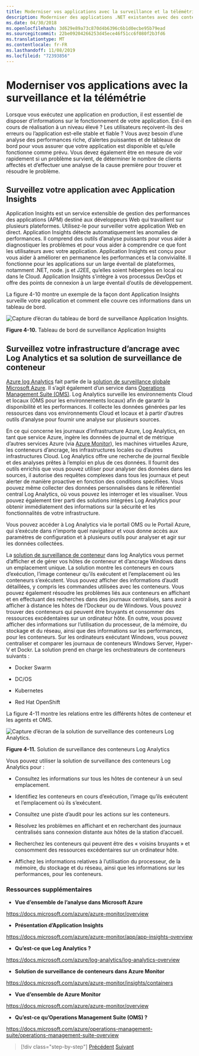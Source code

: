 ```yaml
---
title: Moderniser vos applications avec la surveillance et la télémétrie
description: Moderniser des applications .NET existantes avec des conteneurs Cloud et Windows Azure | Moderniser vos applications avec la surveillance et la télémétrie
ms.date: 04/30/2018
ms.openlocfilehash: 3d629e89a73c870d4b6396c6b1d0ecbe95b79ead
ms.sourcegitcommit: 22be09204266253d45ece46f51cc6f080f2b3fd6
ms.translationtype: MT
ms.contentlocale: fr-FR
ms.lasthandoff: 11/08/2019
ms.locfileid: "72393856"
---
```

# <a name="modernize-your-apps-with-monitoring-and-telemetry"></a>Moderniser vos applications avec la surveillance et la télémétrie

Lorsque vous exécutez une application en production, il est essentiel de disposer d’informations sur le fonctionnement de votre application. Est-il en cours de réalisation à un niveau élevé ? Les utilisateurs reçoivent-ils des erreurs ou l’application est-elle stable et fiable ? Vous avez besoin d’une analyse des performances riche, d’alertes puissantes et de tableaux de bord pour vous assurer que votre application est disponible et qu’elle fonctionne comme prévu. Vous devez également être en mesure de voir rapidement si un problème survient, de déterminer le nombre de clients affectés et d’effectuer une analyse de la cause première pour trouver et résoudre le problème.

## <a name="monitor-your-application-with-application-insights"></a>Surveillez votre application avec Application Insights

Application Insights est un service extensible de gestion des performances des applications (APM) destiné aux développeurs Web qui travaillent sur plusieurs plateformes. Utilisez-le pour surveiller votre application Web en direct. Application Insights détecte automatiquement les anomalies de performances. Il comprend des outils d’analyse puissants pour vous aider à diagnostiquer les problèmes et pour vous aider à comprendre ce que font les utilisateurs avec votre application. Application Insights est conçu pour vous aider à améliorer en permanence les performances et la convivialité. Il fonctionne pour les applications sur un large éventail de plateformes, notamment .NET, node. js et J2EE, qu’elles soient hébergées en local ou dans le Cloud. Application Insights s’intègre à vos processus DevOps et offre des points de connexion à un large éventail d’outils de développement.

La figure 4-10 montre un exemple de la façon dont Application Insights surveille votre application et comment elle couvre ces informations dans un tableau de bord.

![Capture d’écran du tableau de bord de surveillance Application Insights.](./media/modernize-your-apps-with-monitoring-and-telemetry/application-insights-monitoring-dashboard.png)

**Figure 4-10.** Tableau de bord de surveillance Application Insights

## <a name="monitor-your-docker-infrastructure-with-log-analytics-and-its-container-monitoring-solution"></a>Surveillez votre infrastructure d’ancrage avec Log Analytics et sa solution de surveillance de conteneur

[Azure log Analytics](https://docs.microsoft.com/azure/log-analytics/log-analytics-overview) fait partie de la [solution de surveillance globale Microsoft Azure](https://docs.microsoft.com/azure/monitoring-and-diagnostics/monitoring-overview). Il s’agit également d’un service dans [Operations Management Suite (OMS)](https://docs.microsoft.com/azure/operations-management-suite/operations-management-suite-overview). Log Analytics surveille les environnements Cloud et locaux (OMS pour les environnements locaux) afin de garantir la disponibilité et les performances. Il collecte les données générées par les ressources dans vos environnements Cloud et locaux et à partir d’autres outils d’analyse pour fournir une analyse sur plusieurs sources.

En ce qui concerne les journaux d’infrastructure Azure, Log Analytics, en tant que service Azure, ingère les données de journal et de métrique d’autres services Azure (via [Azure Monitor](https://docs.microsoft.com/azure/monitoring-and-diagnostics/monitoring-overview-azure-monitor)), les machines virtuelles Azure, les conteneurs d’ancrage, les infrastructures locales ou d’autres infrastructures Cloud. Log Analytics offre une recherche de journal flexible et des analyses prêtes à l’emploi en plus de ces données. Il fournit des outils enrichis que vous pouvez utiliser pour analyser des données dans les sources, il autorise des requêtes complexes dans tous les journaux et peut alerter de manière proactive en fonction des conditions spécifiées. Vous pouvez même collecter des données personnalisées dans le référentiel central Log Analytics, où vous pouvez les interroger et les visualiser. Vous pouvez également tirer parti des solutions intégrées Log Analytics pour obtenir immédiatement des informations sur la sécurité et les fonctionnalités de votre infrastructure.

Vous pouvez accéder à Log Analytics via le portail OMS ou le Portail Azure, qui s’exécute dans n’importe quel navigateur et vous donne accès aux paramètres de configuration et à plusieurs outils pour analyser et agir sur les données collectées.

La [solution de surveillance de conteneur](https://docs.microsoft.com/azure/log-analytics/log-analytics-containers) dans log Analytics vous permet d’afficher et de gérer vos hôtes de conteneur et d’ancrage Windows dans un emplacement unique. La solution montre les conteneurs en cours d’exécution, l’image conteneur qu’ils exécutent et l’emplacement où les conteneurs s’exécutent. Vous pouvez afficher des informations d’audit détaillées, y compris les commandes utilisées avec les conteneurs. Vous pouvez également résoudre les problèmes liés aux conteneurs en affichant et en effectuant des recherches dans des journaux centralisés, sans avoir à afficher à distance les hôtes de l’Dockeur ou de Windows. Vous pouvez trouver des conteneurs qui peuvent être bruyants et consommer des ressources excédentaires sur un ordinateur hôte. En outre, vous pouvez afficher des informations sur l’utilisation du processeur, de la mémoire, du stockage et du réseau, ainsi que des informations sur les performances, pour les conteneurs. Sur les ordinateurs exécutant Windows, vous pouvez centraliser et comparer les journaux de conteneurs Windows Server, Hyper-V et Dockr. La solution prend en charge les orchestrateurs de conteneurs suivants :

- Docker Swarm

- DC/OS

- Kubernetes

- Red Hat OpenShift

La figure 4-11 montre les relations entre les différents hôtes de conteneur et les agents et OMS.

![Capture d’écran de la solution de surveillance des conteneurs Log Analytics.](./media/modernize-your-apps-with-monitoring-and-telemetry/log-analytics-container-monitoring-solution.png)

**Figure 4-11.** Solution de surveillance des conteneurs Log Analytics

Vous pouvez utiliser la solution de surveillance des conteneurs Log Analytics pour :

- Consultez les informations sur tous les hôtes de conteneur à un seul emplacement.

- Identifiez les conteneurs en cours d’exécution, l’image qu’ils exécutent et l’emplacement où ils s’exécutent.

- Consultez une piste d’audit pour les actions sur les conteneurs.

- Résolvez les problèmes en affichant et en recherchant des journaux centralisés sans connexion distante aux hôtes de la station d’accueil.

- Recherchez les conteneurs qui peuvent être des « voisins bruyants » et consomment des ressources excédentaires sur un ordinateur hôte.

- Affichez les informations relatives à l’utilisation du processeur, de la mémoire, du stockage et du réseau, ainsi que les informations sur les performances, pour les conteneurs.

### <a name="additional-resources"></a>Ressources supplémentaires

- **Vue d’ensemble de l’analyse dans Microsoft Azure**

<https://docs.microsoft.com/azure/azure-monitor/overview>

- **Présentation d’Application Insights**

<https://docs.microsoft.com/azure/azure-monitor/app/app-insights-overview>

- **Qu’est-ce que Log Analytics ?**

<https://docs.microsoft.com/azure/log-analytics/log-analytics-overview>

- **Solution de surveillance de conteneurs dans Azure Monitor**

<https://docs.microsoft.com/azure/azure-monitor/insights/containers>

- **Vue d’ensemble de Azure Monitor**

<https://docs.microsoft.com/azure/azure-monitor/overview>

- **Qu’est-ce qu’Operations Management Suite (OMS) ?**

<https://docs.microsoft.com/azure/operations-management-suite/operations-management-suite-overview>

>[!div class="step-by-step"]
>[Précédent](build-resilient-services-ready-for-the-cloud-embrace-transient-failures-in-the-cloud.md)
>[Suivant](life-cycle-ci-cd-pipelines-devops-tools.md)
